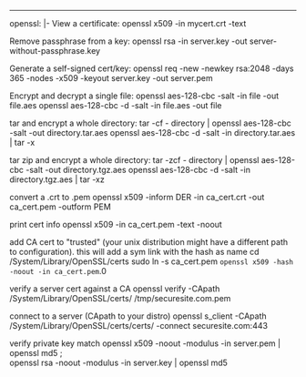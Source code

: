 --- 
openssl: |-
  View a certificate:
    openssl x509 -in mycert.crt -text
  
  Remove passphrase from a key:
    openssl rsa -in server.key -out server-without-passphrase.key
  
  Generate a self-signed cert/key:
    openssl req -new -newkey rsa:2048 -days 365 -nodes -x509 -keyout server.key -out server.pem
  
  Encrypt and decrypt a single file:
    openssl aes-128-cbc -salt -in file -out file.aes
    openssl aes-128-cbc -d -salt -in file.aes -out file
  
  tar and encrypt a whole directory:
    tar -cf - directory | openssl aes-128-cbc -salt -out directory.tar.aes
    openssl aes-128-cbc -d -salt -in directory.tar.aes | tar -x
  
  tar zip and encrypt a whole directory:
    tar -zcf - directory | openssl aes-128-cbc -salt -out directory.tgz.aes
    openssl aes-128-cbc -d -salt -in directory.tgz.aes | tar -xz
  
  convert a .crt to .pem
    openssl x509 -inform DER -in ca_cert.crt -out ca_cert.pem -outform PEM
  
  print cert info
    openssl x509 -in ca_cert.pem -text -noout
  
  add CA cert to "trusted" (your unix distribution might have a different path to configuration). this will add a sym link with the hash as name
    cd /System/Library/OpenSSL/certs
    sudo ln -s ca_cert.pem `openssl x509 -hash -noout -in ca_cert.pem`.0
  
  verify a server cert against a CA
    openssl verify -CApath /System/Library/OpenSSL/certs/ /tmp/securesite.com.pem
  
  connect to a server (CApath to your distro)
    openssl s_client -CApath /System/Library/OpenSSL/certs/certs/ -connect securesite.com:443
  
  verify private key match
    openssl x509 -noout -modulus -in server.pem | openssl md5 ;\
    openssl rsa -noout -modulus -in server.key | openssl md5
